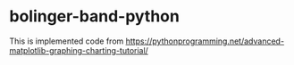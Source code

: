 # bolinger-band-python
This is implemented code from https://pythonprogramming.net/advanced-matplotlib-graphing-charting-tutorial/
